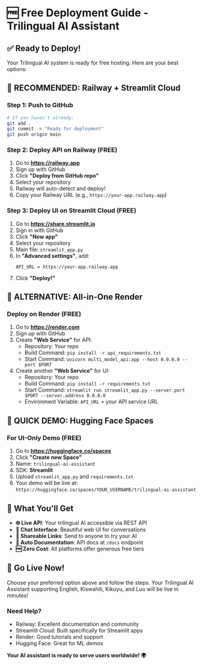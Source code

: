 # 🆓 Free Deployment Guide - Trilingual AI Assistant

## ✅ Ready to Deploy!

Your Trilingual AI system is ready for free hosting. Here are your best options:

## 🥇 RECOMMENDED: Railway + Streamlit Cloud

### Step 1: Push to GitHub
```bash
# If you haven't already:
git add .
git commit -m "Ready for deployment"
git push origin main
```

### Step 2: Deploy API on Railway (FREE)
1. Go to **https://railway.app**
2. Sign up with GitHub
3. Click **"Deploy from GitHub repo"**
4. Select your repository
5. Railway will auto-detect and deploy!
6. Copy your Railway URL (e.g., `https://your-app.railway.app`)

### Step 3: Deploy UI on Streamlit Cloud (FREE)
1. Go to **https://share.streamlit.io**
2. Sign in with GitHub
3. Click **"New app"**
4. Select your repository
5. Main file: `streamlit_app.py`
6. In **"Advanced settings"**, add:
   ```
   API_URL = https://your-app.railway.app
   ```
7. Click **"Deploy!"**

## 🥈 ALTERNATIVE: All-in-One Render

### Deploy on Render (FREE)
1. Go to **https://render.com**
2. Sign up with GitHub
3. Create **"Web Service"** for API:
   - Repository: Your repo
   - Build Command: `pip install -r api_requirements.txt`
   - Start Command: `uvicorn multi_model_api:app --host 0.0.0.0 --port $PORT`
4. Create another **"Web Service"** for UI:
   - Repository: Your repo  
   - Build Command: `pip install -r requirements.txt`
   - Start Command: `streamlit run streamlit_app.py --server.port $PORT --server.address 0.0.0.0`
   - Environment Variable: `API_URL` = your API service URL

## 🥉 QUICK DEMO: Hugging Face Spaces

### For UI-Only Demo (FREE)
1. Go to **https://huggingface.co/spaces**
2. Click **"Create new Space"**
3. Name: `trilingual-ai-assistant`
4. SDK: **Streamlit**
5. Upload `streamlit_app.py` and `requirements.txt`
6. Your demo will be live at: `https://huggingface.co/spaces/YOUR_USERNAME/trilingual-ai-assistant`

## 🎯 What You'll Get

- **🌐 Live API**: Your trilingual AI accessible via REST API
- **💬 Chat Interface**: Beautiful web UI for conversations
- **🔗 Shareable Links**: Send to anyone to try your AI
- **📖 Auto Documentation**: API docs at `/docs` endpoint
- **🆓 Zero Cost**: All platforms offer generous free tiers

## 🚀 Go Live Now!

Choose your preferred option above and follow the steps. Your Trilingual AI Assistant supporting English, Kiswahili, Kikuyu, and Luo will be live in minutes!

### Need Help?
- Railway: Excellent documentation and community
- Streamlit Cloud: Built specifically for Streamlit apps  
- Render: Good tutorials and support
- Hugging Face: Great for ML demos

**Your AI assistant is ready to serve users worldwide! 🌍**
